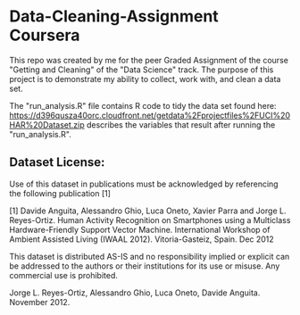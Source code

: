 # Data-Cleaning-Assignment Coursera
This repo was created by me for the peer Graded Assignment of the course "Getting and Cleaning" of the "Data Science" track. The purpose of this project is to demonstrate my ability to collect, work with, and clean a data set.

The "run_analysis.R" file contains R code to tidy the data set found here:
https://d396qusza40orc.cloudfront.net/getdata%2Fprojectfiles%2FUCI%20HAR%20Dataset.zip describes the variables that result after running the "run_analysis.R".

## Dataset License:
Use of this dataset in publications must be acknowledged by referencing the following publication [1] 

[1] Davide Anguita, Alessandro Ghio, Luca Oneto, Xavier Parra and Jorge L. Reyes-Ortiz. Human Activity Recognition on Smartphones using a Multiclass Hardware-Friendly Support Vector Machine. International Workshop of Ambient Assisted Living (IWAAL 2012). Vitoria-Gasteiz, Spain. Dec 2012

This dataset is distributed AS-IS and no responsibility implied or explicit can be addressed to the authors or their institutions for its use or misuse. Any commercial use is prohibited.

Jorge L. Reyes-Ortiz, Alessandro Ghio, Luca Oneto, Davide Anguita. November 2012.